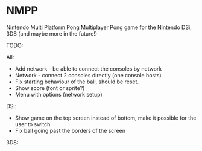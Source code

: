 # NMPP
Nintendo Multi Platform Pong
Multiplayer Pong game for the Nintendo DSi, 3DS (and maybe more in the future!)

TODO:


All:
- Add network - be able to connect the consoles by network
- Network - connect 2 consoles directly (one console hosts)
- Fix starting behaviour of the ball, should be reset.
- Show score (font or sprite?)
- Menu with options (network setup)


DSi:
- Show game on the top screen instead of bottom, make it possible for the user to switch
- Fix ball going past the borders of the screen

3DS:
